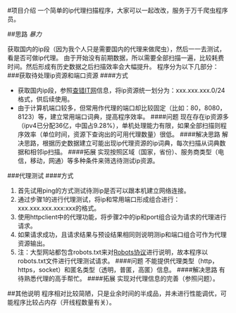#项目介绍
一个简单的ip代理扫描程序，大家可以一起改改，服务于万千爬虫程序员。

##思路
*暴力*

获取国内的ip段（因为我个人只是需要国内的代理来做爬虫），然后一一去测试，看是否可做ip代理。
由于开始没有前期数据，所以需要全部扫描一遍，比较耗费时间。然后形成有历史数据之后扫描效率会大幅提升。
程序分为以下几部分：
###获取待处理ip资源和端口资源
####方式
- 获取国内ip段，参照[查错IT网](http://ipcn.chacuo.net)信息，将ip资源统一划分为：xxx.xxx.xxx.0/24格式，供后续使用。
- 由于计算机端口较多，但常用作代理的端口却比较固定（比如：80，8080，8123）等，建立常用端口词典，提高程序效率。
####问题
现在存在ip资源多（ipv4已分配36亿，中国占9.28%），单机处理能力有限，如果全部扫描则程序效率（单位时间，资源下查询出的可用代理数量）很低。
####解决思路
解决思路，根据历史数据建立可能出现ip代理资源的ip词典，每次扫描从词典数据和相邻ip扫描。
####拓展
实现按照区域（国家，省份）、服务商类型（电信，移动，网通）等多种条件来筛选待测试ip资源。

###代理测试
####方式
1. 首先试用ping的方式测试待测ip是否可以跟本机建立网络连接。
2. 通过步骤1的进行代理测试，将ip和常用端口形成组合进行：xxx.xxx.xxx.xxx:xxx的格式。
3. 使用httpclient中的代理功能，将步骤2中的ip和port组合设为请求的代理进行请求。
4. 如果请求成功，且请求结果与预设结果相同则说明测ip和端口组合可作为代理资源输出。
5. 注：大型网站都包含robots.txt来对[Robots协议](http://baike.baidu.com/link?url=9wzjWJf3c-sgGBQ_ofwnu4t8dQoEzQyARwul2scZwNgo56ZQkj1kNcyc-fkUQFSHVhN-P986fdGahbHEXJmeE0Tt6nCPgE24tPDmP9KOxrPCYHI_H-WLejaSGVvrqmgj)进行说明，故本程序以robots.txt文件进行代理测试请求。
####问题
不能提供代理类型（http，https，socket）和匿名类型（透明，普匿，高匿）信息。
####解决思路
有待熟悉代理的高手帮忙。
####拓展
实现对代理信息的完善（参照问题）。

##其他说明
程序相对比较简陋，只是业余时间的半成品，并未进行性能调优，可能程序比较占内存（开线程数量有关）。